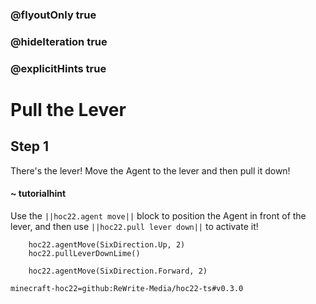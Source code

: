 ### @flyoutOnly true
### @hideIteration true
### @explicitHints true


# Pull the Lever

## Step 1
There's the lever! Move the Agent to the lever and then pull it down!

#### ~ tutorialhint 
Use the ``||hoc22.agent move||`` block to position the Agent in front of the lever, and then use ``||hoc22.pull lever down||`` to activate it!

```ghost
    hoc22.agentMove(SixDirection.Up, 2)
    hoc22.pullLeverDownLime()
```
```template
    hoc22.agentMove(SixDirection.Forward, 2)
```

```package
minecraft-hoc22=github:ReWrite-Media/hoc22-ts#v0.3.0
```